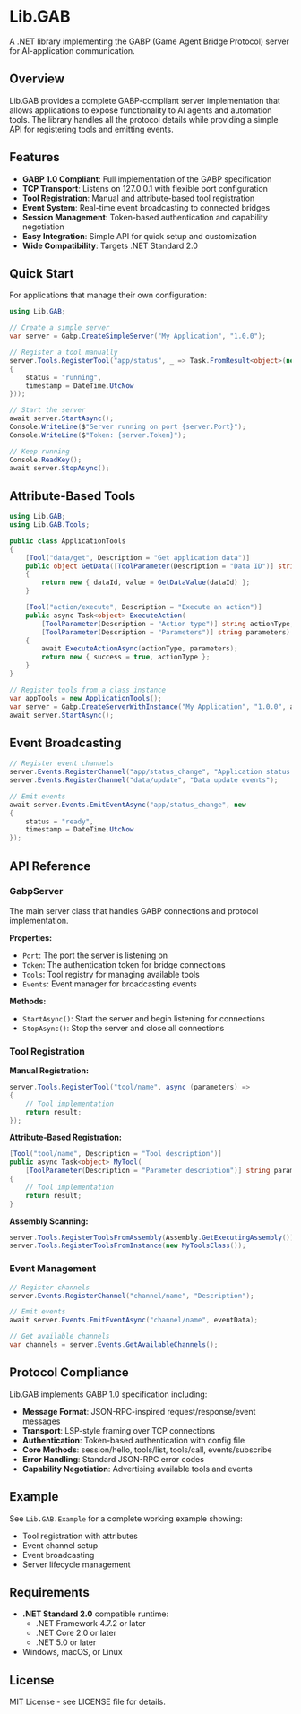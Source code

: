 # Lib.GAB

A .NET library implementing the GABP (Game Agent Bridge Protocol) server for AI-application communication.

## Overview

Lib.GAB provides a complete GABP-compliant server implementation that allows applications to expose functionality to AI agents and automation tools. The library handles all the protocol details while providing a simple API for registering tools and emitting events.

## Features

- **GABP 1.0 Compliant**: Full implementation of the GABP specification
- **TCP Transport**: Listens on 127.0.0.1 with flexible port configuration
- **Tool Registration**: Manual and attribute-based tool registration
- **Event System**: Real-time event broadcasting to connected bridges
- **Session Management**: Token-based authentication and capability negotiation
- **Easy Integration**: Simple API for quick setup and customization
- **Wide Compatibility**: Targets .NET Standard 2.0

## Quick Start

For applications that manage their own configuration:

```csharp
using Lib.GAB;

// Create a simple server
var server = Gabp.CreateSimpleServer("My Application", "1.0.0");

// Register a tool manually
server.Tools.RegisterTool("app/status", _ => Task.FromResult<object>(new
{
    status = "running",
    timestamp = DateTime.UtcNow
}));

// Start the server
await server.StartAsync();
Console.WriteLine($"Server running on port {server.Port}");
Console.WriteLine($"Token: {server.Token}");

// Keep running
Console.ReadKey();
await server.StopAsync();
```

## Attribute-Based Tools

```csharp
using Lib.GAB;
using Lib.GAB.Tools;

public class ApplicationTools
{
    [Tool("data/get", Description = "Get application data")]
    public object GetData([ToolParameter(Description = "Data ID")] string dataId)
    {
        return new { dataId, value = GetDataValue(dataId) };
    }

    [Tool("action/execute", Description = "Execute an action")]
    public async Task<object> ExecuteAction(
        [ToolParameter(Description = "Action type")] string actionType,
        [ToolParameter(Description = "Parameters")] string parameters)
    {
        await ExecuteActionAsync(actionType, parameters);
        return new { success = true, actionType };
    }
}

// Register tools from a class instance
var appTools = new ApplicationTools();
var server = Gabp.CreateServerWithInstance("My Application", "1.0.0", appTools);
await server.StartAsync();
```

## Event Broadcasting

```csharp
// Register event channels
server.Events.RegisterChannel("app/status_change", "Application status events");
server.Events.RegisterChannel("data/update", "Data update events");

// Emit events
await server.Events.EmitEventAsync("app/status_change", new
{
    status = "ready",
    timestamp = DateTime.UtcNow
});
```

## API Reference

### GabpServer

The main server class that handles GABP connections and protocol implementation.

**Properties:**
- `Port`: The port the server is listening on
- `Token`: The authentication token for bridge connections
- `Tools`: Tool registry for managing available tools
- `Events`: Event manager for broadcasting events

**Methods:**
- `StartAsync()`: Start the server and begin listening for connections
- `StopAsync()`: Stop the server and close all connections

### Tool Registration

**Manual Registration:**
```csharp
server.Tools.RegisterTool("tool/name", async (parameters) =>
{
    // Tool implementation
    return result;
});
```

**Attribute-Based Registration:**
```csharp
[Tool("tool/name", Description = "Tool description")]
public async Task<object> MyTool(
    [ToolParameter(Description = "Parameter description")] string param)
{
    // Tool implementation
    return result;
}
```

**Assembly Scanning:**
```csharp
server.Tools.RegisterToolsFromAssembly(Assembly.GetExecutingAssembly());
server.Tools.RegisterToolsFromInstance(new MyToolsClass());
```

### Event Management

```csharp
// Register channels
server.Events.RegisterChannel("channel/name", "Description");

// Emit events
await server.Events.EmitEventAsync("channel/name", eventData);

// Get available channels
var channels = server.Events.GetAvailableChannels();
```

## Protocol Compliance

Lib.GAB implements GABP 1.0 specification including:

- **Message Format**: JSON-RPC-inspired request/response/event messages
- **Transport**: LSP-style framing over TCP connections
- **Authentication**: Token-based authentication with config file
- **Core Methods**: session/hello, tools/list, tools/call, events/subscribe
- **Error Handling**: Standard JSON-RPC error codes
- **Capability Negotiation**: Advertising available tools and events

## Example

See `Lib.GAB.Example` for a complete working example showing:
- Tool registration with attributes
- Event channel setup
- Event broadcasting
- Server lifecycle management

## Requirements

- **.NET Standard 2.0** compatible runtime:
  - .NET Framework 4.7.2 or later
  - .NET Core 2.0 or later
  - .NET 5.0 or later
- Windows, macOS, or Linux

## License

MIT License - see LICENSE file for details.
